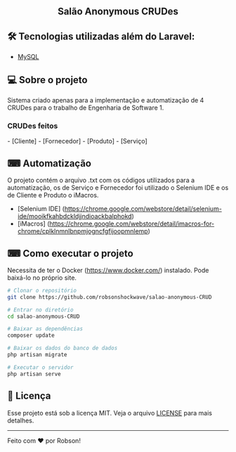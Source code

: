 <h2 align="center">Salão Anonymous CRUDes</h2>

## 🛠 Tecnologias utilizadas além do Laravel:

- [MySQL](https://www.mysql.com)

## 💻 Sobre o projeto

Sistema criado apenas para a implementação e automatização de 4 CRUDes para o trabalho de Engenharia de Software 1.

<h3>CRUDes feitos</h3>
- [Cliente]
- [Fornecedor]
- [Produto]
- [Serviço]

## ⌨ Automatização

O projeto contém o arquivo .txt com os códigos utilizados para a automatização, os de Serviço e Fornecedor foi utilizado o Selenium IDE e os de Cliente e Produto o iMacros.

- [Selenium IDE] (https://chrome.google.com/webstore/detail/selenium-ide/mooikfkahbdckldjjndioackbalphokd)
- [iMacros] (https://chrome.google.com/webstore/detail/imacros-for-chrome/cplklnmnlbnpmjogncfgfijoopmnlemp)

## ⌨ Como executar o projeto

Necessita de ter o Docker (https://www.docker.com/) instalado. Pode baixá-lo no próprio site.

```bash
# Clonar o repositório
git clone https://github.com/robsonshockwave/salao-anonymous-CRUD

# Entrar no diretório
cd salao-anonymous-CRUD

# Baixar as dependências
composer update

# Baixar os dados do banco de dados
php artisan migrate

# Executar o servidor
php artisan serve
```

## :memo: Licença

Esse projeto está sob a licença MIT. Veja o arquivo [LICENSE](LICENSE.md) para mais detalhes.

---

Feito com ♥ por Robson!
